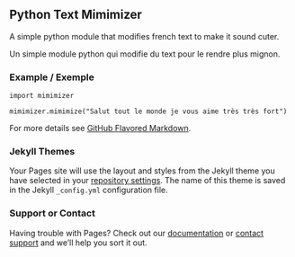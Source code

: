 ## Python Text Mimimizer

A simple python module that modifies french text to make it sound cuter.

Un simple module python qui modifie du text pour le rendre plus mignon.

### Example / Exemple

```python3
import mimimizer

mimimizer.mimimize("Salut tout le monde je vous aime très très fort")
```

For more details see [GitHub Flavored Markdown](https://guides.github.com/features/mastering-markdown/).

### Jekyll Themes

Your Pages site will use the layout and styles from the Jekyll theme you have selected in your [repository settings](https://github.com/Nobelix/python-mimimizer/settings). The name of this theme is saved in the Jekyll `_config.yml` configuration file.

### Support or Contact

Having trouble with Pages? Check out our [documentation](https://help.github.com/categories/github-pages-basics/) or [contact support](https://github.com/contact) and we’ll help you sort it out.
